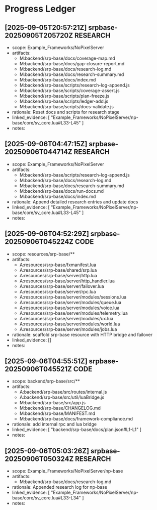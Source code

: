 # Progress Ledger
## [2025-09-05T20:57:21Z] srpbase-20250905T205720Z RESEARCH
- scope: Example_Frameworks/NoPixelServer
- artifacts:
  - M:backend/srp-base/docs/coverage-map.md
  - M:backend/srp-base/docs/gap-closure-report.md
  - M:backend/srp-base/docs/research-log.md
  - M:backend/srp-base/docs/research-summary.md
  - M:backend/srp-base/docs/index.md
  - M:backend/srp-base/scripts/research-log-append.js
  - M:backend/srp-base/scripts/coverage-assert.js
  - M:backend/srp-base/scripts/plan-freeze.js
  - M:backend/srp-base/scripts/ledger-add.js
  - M:backend/srp-base/scripts/docs-validate.js
- rationale: Reset docs and scripts for research stage
- linked_evidence: [ "Example_Frameworks/NoPixelServer/np-base/core/sv_core.lua#L33-L45" ]
- notes: 
## [2025-09-06T04:47:15Z] srpbase-20250906T044714Z RESEARCH
- scope: Example_Frameworks/NoPixelServer
- artifacts:
  - M:backend/srp-base/scripts/research-log-append.js
  - M:backend/srp-base/docs/research-log.md
  - M:backend/srp-base/docs/research-summary.md
  - M:backend/srp-base/docs/run-docs.md
  - M:backend/srp-base/docs/index.md
- rationale: Append detailed research entries and update docs
- linked_evidence: [ "Example_Frameworks/NoPixelServer/np-base/core/sv_core.lua#L33-L45" ]
- notes: 
## [2025-09-06T04:52:29Z] srpbase-20250906T045224Z CODE
- scope: resources/srp-base/**
- artifacts:
  - A:resources/srp-base/fxmanifest.lua
  - A:resources/srp-base/shared/srp.lua
  - A:resources/srp-base/server/http.lua
  - A:resources/srp-base/server/http_handler.lua
  - A:resources/srp-base/server/failover.lua
  - A:resources/srp-base/server/rpc.lua
  - A:resources/srp-base/server/modules/sessions.lua
  - A:resources/srp-base/server/modules/queue.lua
  - A:resources/srp-base/server/modules/voice.lua
  - A:resources/srp-base/server/modules/telemetry.lua
  - A:resources/srp-base/server/modules/ux.lua
  - A:resources/srp-base/server/modules/world.lua
  - A:resources/srp-base/server/modules/jobs.lua
- rationale: scaffold srp-base resource with HTTP bridge and failover
- linked_evidence: []
- notes:
## [2025-09-06T04:55:51Z] srpbase-20250906T045521Z CODE
- scope: backend/srp-base/src/**
- artifacts:
  - A:backend/srp-base/src/routes/internal.js
  - A:backend/srp-base/src/util/luaBridge.js
  - M:backend/srp-base/src/app.js
  - M:backend/srp-base/CHANGELOG.md
  - M:backend/srp-base/MANIFEST.md
  - M:backend/srp-base/docs/framework-compliance.md
- rationale: add internal rpc and lua bridge
- linked_evidence: [ "backend/srp-base/docs/plan.json#L1-L1" ]
- notes: 
## [2025-09-06T05:03:26Z] srpbase-20250906T050324Z RESEARCH
- scope: Example_Frameworks/NoPixelServer/np-base
- artifacts:
  - M:backend/srp-base/docs/research-log.md
- rationale: Appended research log for np-base
- linked_evidence: [ "Example_Frameworks/NoPixelServer/np-base/core/sv_core.lua#L33-L34" ]
- notes: 
